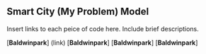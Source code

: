 ## Smart City (My Problem) Model

Insert links to each peice of code here. Include brief descriptions.

[**Baldwinpark**] (link)
[**Baldwinpark**]
[**Baldwinpark**]
[**Baldwinpark**]


